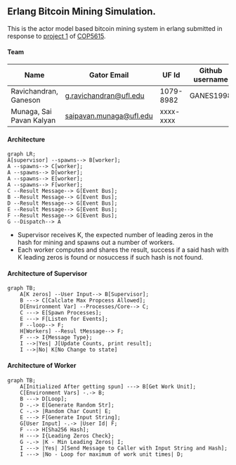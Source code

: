 ## Erlang Bitcoin Mining Simulation.

This is the actor model based bitcoin mining system in erlang submitted in response to [project 1](https://ufl.instructure.com/courses/467300/assignments/5383668) of [COP5615](https://ufl.instructure.com/courses/467300).

#### Team

| Name                     | Gator Email             | UF Id     | Github username |
|--------------------------|-------------------------|-----------|-----------------|
| Ravichandran, Ganeson    | g.ravichandran@ufl.edu  | 1079-8982 | GANES1998       |
| Munaga, Sai Pavan Kalyan | saipavan.munaga@ufl.edu | xxxx-xxxx |                 |

#### Architecture

```mermaid
graph LR;
A[supervisor] --spawns--> B[worker];
A --spawns--> C[worker];
A --spawns--> D[worker];
A --spawns--> E[worker];
A --spawns--> F[worker];
C --Result Message--> G[Event Bus];
B --Result Message--> G[Event Bus];
D --Result Message--> G[Event Bus];
E --Result Message--> G[Event Bus];
F --Result Message--> G[Event Bus];
G --Dispatch--> A
```

- Supervisor receives K, the expected number of leading zeros in the hash for mining and spawns out a number of workers.
- Each worker computes and shares the result, success if a said hash with K leading zeros is found or nosuccess if such hash is not found.

#### Architecture of Supervisor

```mermaid
graph TB;
    A[K zeros] --User Input--> B[Supervisor];
    B ---> C[Calclate Max Propcess Allowed];
    D[Environment Var] --Processes/Core--> C;
    C ---> E[Spawn Processes];
    E ---> F[Listen for Events];
    F --loop--> F;
    H[Workers] --Resul tMessage--> F; 
    F ---> I{Message Type};
    I -->|Yes| J[Update Counts, print result];
    I -->|No| K[No Change to state]
```
#### Architecture of Worker
```mermaid
graph TB;
    A[Initialized After getting spun] ---> B[Get Work Unit];
    C[Environment Vars] -.-> B;
    B ---> D[Loop];
    D -.-> E[Generate Random Str];
    C -.-> |Random Char Count| E;
    E ---> F[Generate Input String];
    G[User Input] -.-> |User Id| F;
    F ---> H[Sha256 Hash];
    H ---> I{Leading Zeros Check};
    G -.-> |K - Min Leading Zeros| I;
    I ---> |Yes| J[Send Message to Caller with Input String and Hash];
    I ---> |No - Loop for maximum of work unit times| D;
```